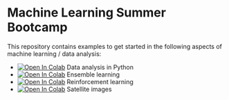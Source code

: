 # Machine Learning Summer Bootcamp


This repository contains examples to get started 
in the following aspects of machine learning / data analysis:

* [![Open In Colab](https://colab.research.google.com/assets/colab-badge.svg)](https://colab.research.google.com/github/smassonnet/ml-bootcamp/notebooks/Data_Analysis_in_Python.ipynb)
Data analysis in Python
* [![Open In Colab](https://colab.research.google.com/assets/colab-badge.svg)](https://colab.research.google.com/github/smassonnet/ml-bootcamp/notebooks/Ensemble_Learning.ipynb)
Ensemble learning
* [![Open In Colab](https://colab.research.google.com/assets/colab-badge.svg)](https://colab.research.google.com/github/smassonnet/ml-bootcamp/notebooks/Reinforcement_Learning.ipynb)
Reinforcement learning
* [![Open In Colab](https://colab.research.google.com/assets/colab-badge.svg)](https://colab.research.google.com/github/smassonnet/ml-bootcamp/notebooks/Satellite_Images_Kutupalong.ipynb)
Satellite images
